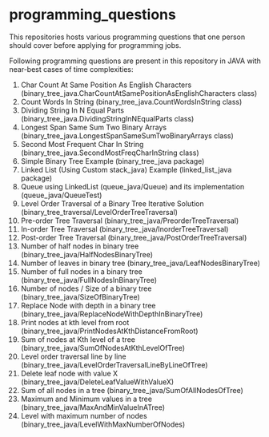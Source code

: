 # programming_questions

This repositories hosts various programming questions that one person should cover before applying for programming jobs.

Following programming questions are present in this repository in JAVA with near-best cases of time complexities:

1. Char Count At Same Position As English Characters (binary_tree_java.CharCountAtSamePositionAsEnglishCharacters class)
2. Count Words In String (binary_tree_java.CountWordsInString class)
3. Dividing String In N Equal Parts (binary_tree_java.DividingStringInNEqualParts class)
4. Longest Span Same Sum Two Binary Arrays (binary_tree_java.LongestSpanSameSumTwoBinaryArrays class)
5. Second Most Frequent Char In String (binary_tree_java.SecondMostFreqCharInString class)
6. Simple Binary Tree Example (binary_tree_java package)
7. Linked List (Using Custom stack_java) Example (linked_list_java package)
8. Queue using LinkedList (queue_java/Queue) and its implementation (queue_java/QueueTest)
9. Level Order Traversal of a Binary Tree Iterative Solution (binary_tree_traversal/LevelOrderTreeTraversal)
10. Pre-order Tree Traversal (binary_tree_java/PreorderTreeTraversal)
11. In-order Tree Traversal (binary_tree_java/InorderTreeTraversal)
12. Post-order Tree Traversal (binary_tree_java/PostOrderTreeTraversal)
13. Number of half nodes in binary tree (binary_tree_java/HalfNodesBinaryTree)
14. Number of leaves in binary tree (binary_tree_java/LeafNodesBinaryTree)
15. Number of full nodes in a binary tree (binary_tree_java/FullNodesInBinaryTree)
16. Number of nodes / Size of a binary tree (binary_tree_java/SizeOfBinaryTree)
17. Replace Node with depth in a binary tree (binary_tree_java/ReplaceNodeWithDepthInBinaryTree)
18. Print nodes at kth level from root (binary_tree_java/PrintNodesAtKthDistanceFromRoot)
19. Sum of nodes at Kth level of a tree (binary_tree_java/SumOfNodesAtKthLevelOfTree)
20. Level order traversal line by line (binary_tree_java/LevelOrderTraversalLineByLineOfTree)
21. Delete leaf node with value X (binary_tree_java/DeleteLeafValueWithValueX)
22. Sum of all nodes in a tree (binary_tree_java/SumOfAllNodesOfTree)
23. Maximum and Minimum values in a tree (binary_tree_java/MaxAndMinValueInATree)
24. Level with maximum number of nodes (binary_tree_java/LevelWithMaxNumberOfNodes)
